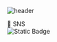 ![header](https://capsule-render.vercel.app/api?type=waving&color=0:93d2ff,100:a3a9f0&height=300&section=header&text=Welcome%20to%20gyuri's%20GitHub&fontSize=40&animation=blink&fontColor=ffffff)

 🚢 SNS <br>
![Static Badge](https://img.shields.io/badge/velog-%23%2320C997?link=https%3A%2F%2Fvelog.io%2F%40gyultang)
